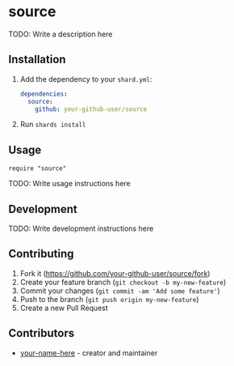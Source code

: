 # source

TODO: Write a description here

## Installation

1. Add the dependency to your `shard.yml`:

   ```yaml
   dependencies:
     source:
       github: your-github-user/source
   ```

2. Run `shards install`

## Usage

```crystal
require "source"
```

TODO: Write usage instructions here

## Development

TODO: Write development instructions here

## Contributing

1. Fork it (<https://github.com/your-github-user/source/fork>)
2. Create your feature branch (`git checkout -b my-new-feature`)
3. Commit your changes (`git commit -am 'Add some feature'`)
4. Push to the branch (`git push origin my-new-feature`)
5. Create a new Pull Request

## Contributors

- [your-name-here](https://github.com/your-github-user) - creator and maintainer
